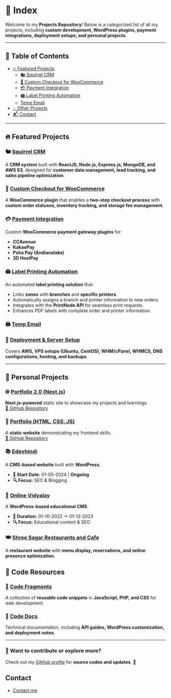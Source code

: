 # 📂 Index

Welcome to my **Projects Repository**! Below is a categorized list of all my projects, including **custom development, WordPress plugins, payment integrations, deployment setups, and personal projects**.

---

## 📑 Table of Contents

- [🔥 Featured Projects](#-featured-projects)
  - [🐿️ Squirrel CRM](#-squirrel-crm)
  - [🛒 Custom Checkout for WooCommerce](#-custom-checkout-for-woocommerce)
  - [💳 Payment Integration](#-payment-integration)
  - [🖨️ Label Printing Automation](#-label-printing-automation)
  - [Temp Email](#-temp-email)
- [💡 Other Projects](#-other-projects)
- [📬 Contact](#contact)

---

## 🔥 Featured Projects

### 🐿️ [Squirrel CRM](./squirrel-crm.md)

A **CRM system** built with **ReactJS, Node.js, Express.js, MongoDB, and AWS S3**, designed for **customer data management, lead tracking, and sales pipeline optimization**.

### 🛒 [Custom Checkout for WooCommerce](../projects/custom-checkout-for-woo.md)

A **WooCommerce plugin** that enables a **two-step checkout process** with **custom order statuses, inventory tracking, and storage fee management**.

### 💳 [Payment Integration](../projects/payment-integrations.md)

Custom **WooCommerce payment gateway plugins** for:

- **CCAvenue**
- **KakaoPay**
- **Pxha Pay (Andianalake)**
- **3D HostPay**

### 🖨️ [Label Printing Automation](../projects/label-printing-automation.md)

An automated **label printing solution** that:
- Links **zones** with **branches** and **specific printers**.
- Automatically assigns a branch and printer information to new orders.
- Integrates with the **PrintNode API** for seamless print requests.
- Enhances PDF labels with complete order and printer information.

### 🖨️ [Temp Email](../projects/temp-email.md)

### 🚀 [Deployment & Server Setup](../projects/hosting-and-deployment.md)

Covers **AWS, VPS setups (Ubuntu, CentOS), WHM/cPanel, WHMCS, DNS configurations, hosting, and backups**.

---

## 🎨 Personal Projects

### 🌐 [Portfolio 2.0 (Next.js)](https://portfolio-2-0-theta-topaz.vercel.app/)

**Next.js-powered** static site to showcase my projects and learnings.  
[📂 GitHub Repository](https://github.com/heera9331/portfolio-2.0)

### 🎨 [Portfolio (HTML, CSS, JS)](https://edevhindi.com/portfolio/)

A **static website** demonstrating my frontend skills.  
[📂 GitHub Repository](https://github.com/heera9331/portfolio)

### 📚 [Edevhindi](https://www.edevhindi.com)

A **CMS-based website** built with **WordPress**.

- **📅 Start Date:** 01-05-2024 | **Ongoing**
- **🔍 Focus:** SEO & Blogging

### 📖 [Online Vidyalay](https://www.onlinevidyalay.com)

A **WordPress-based educational CMS**.

- **📅 Duration:** 01-10-2022 → 01-12-2023
- **🔍 Focus:** Educational content & SEO

### 🍽️ [Shree Sagar Restaurants and Cafe](../projects/personal-projects.md)

A **restaurant website** with **menu display, reservations, and online presence optimization**.

## 🧩 Code Resources

### 🧩 [Code Fragments](../projects//personal-projects.md)

A collection of **reusable code snippets** in **JavaScript, PHP, and CSS** for web development.

### 📜 [Code Docs](../projects/)

Technical documentation, including **API guides, WordPress customization, and deployment notes**.

---

### 📌 Want to contribute or explore more?

Check out my [GitHub profile](https://github.com/heera9331) for **source codes and updates**. 🚀


## Contact

- [Contact me](mailto:heera9331@gmail.com) 
